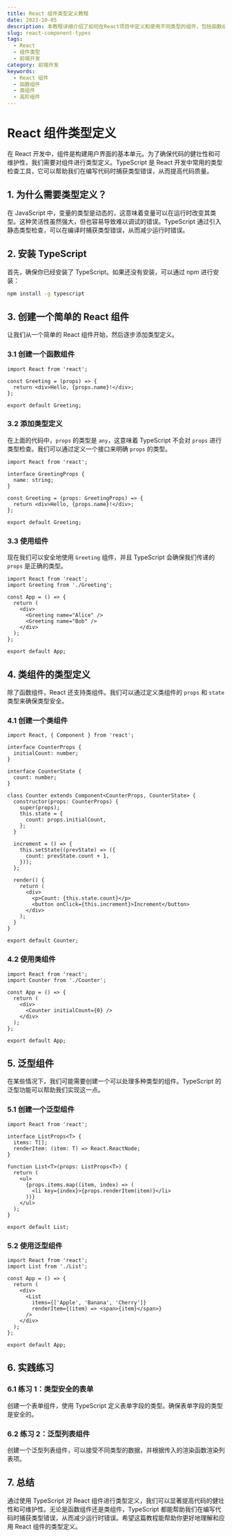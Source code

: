 ```yaml
---
title: React 组件类型定义教程
date: 2023-10-05
description: 本教程详细介绍了如何在React项目中定义和使用不同类型的组件，包括函数组件、类组件、高阶组件等。
slug: react-component-types
tags:
  - React
  - 组件类型
  - 前端开发
category: 前端开发
keywords:
  - React 组件
  - 函数组件
  - 类组件
  - 高阶组件
---
```


# React 组件类型定义

在 React 开发中，组件是构建用户界面的基本单元。为了确保代码的健壮性和可维护性，我们需要对组件进行类型定义。TypeScript 是 React 开发中常用的类型检查工具，它可以帮助我们在编写代码时捕获类型错误，从而提高代码质量。

## 1. 为什么需要类型定义？

在 JavaScript 中，变量的类型是动态的，这意味着变量可以在运行时改变其类型。这种灵活性虽然强大，但也容易导致难以调试的错误。TypeScript 通过引入静态类型检查，可以在编译时捕获类型错误，从而减少运行时错误。

## 2. 安装 TypeScript

首先，确保你已经安装了 TypeScript。如果还没有安装，可以通过 npm 进行安装：

```bash
npm install -g typescript
```

## 3. 创建一个简单的 React 组件

让我们从一个简单的 React 组件开始，然后逐步添加类型定义。

### 3.1 创建一个函数组件

```tsx
import React from 'react';

const Greeting = (props) => {
  return <div>Hello, {props.name}!</div>;
};

export default Greeting;
```

### 3.2 添加类型定义

在上面的代码中，`props` 的类型是 `any`，这意味着 TypeScript 不会对 `props` 进行类型检查。我们可以通过定义一个接口来明确 `props` 的类型。

```tsx
import React from 'react';

interface GreetingProps {
  name: string;
}

const Greeting = (props: GreetingProps) => {
  return <div>Hello, {props.name}!</div>;
};

export default Greeting;
```

### 3.3 使用组件

现在我们可以安全地使用 `Greeting` 组件，并且 TypeScript 会确保我们传递的 `props` 是正确的类型。

```tsx
import React from 'react';
import Greeting from './Greeting';

const App = () => {
  return (
    <div>
      <Greeting name="Alice" />
      <Greeting name="Bob" />
    </div>
  );
};

export default App;
```

## 4. 类组件的类型定义

除了函数组件，React 还支持类组件。我们可以通过定义类组件的 `props` 和 `state` 类型来确保类型安全。

### 4.1 创建一个类组件

```tsx
import React, { Component } from 'react';

interface CounterProps {
  initialCount: number;
}

interface CounterState {
  count: number;
}

class Counter extends Component<CounterProps, CounterState> {
  constructor(props: CounterProps) {
    super(props);
    this.state = {
      count: props.initialCount,
    };
  }

  increment = () => {
    this.setState((prevState) => ({
      count: prevState.count + 1,
    }));
  };

  render() {
    return (
      <div>
        <p>Count: {this.state.count}</p>
        <button onClick={this.increment}>Increment</button>
      </div>
    );
  }
}

export default Counter;
```

### 4.2 使用类组件

```tsx
import React from 'react';
import Counter from './Counter';

const App = () => {
  return (
    <div>
      <Counter initialCount={0} />
    </div>
  );
};

export default App;
```

## 5. 泛型组件

在某些情况下，我们可能需要创建一个可以处理多种类型的组件。TypeScript 的泛型功能可以帮助我们实现这一点。

### 5.1 创建一个泛型组件

```tsx
import React from 'react';

interface ListProps<T> {
  items: T[];
  renderItem: (item: T) => React.ReactNode;
}

function List<T>(props: ListProps<T>) {
  return (
    <ul>
      {props.items.map((item, index) => (
        <li key={index}>{props.renderItem(item)}</li>
      ))}
    </ul>
  );
}

export default List;
```

### 5.2 使用泛型组件

```tsx
import React from 'react';
import List from './List';

const App = () => {
  return (
    <div>
      <List
        items={['Apple', 'Banana', 'Cherry']}
        renderItem={(item) => <span>{item}</span>}
      />
    </div>
  );
};

export default App;
```

## 6. 实践练习

### 6.1 练习 1：类型安全的表单

创建一个表单组件，使用 TypeScript 定义表单字段的类型。确保表单字段的类型是安全的。

### 6.2 练习 2：泛型列表组件

创建一个泛型列表组件，可以接受不同类型的数据，并根据传入的渲染函数渲染列表项。

## 7. 总结

通过使用 TypeScript 对 React 组件进行类型定义，我们可以显著提高代码的健壮性和可维护性。无论是函数组件还是类组件，TypeScript 都能帮助我们在编写代码时捕获类型错误，从而减少运行时错误。希望这篇教程能帮助你更好地理解和应用 React 组件的类型定义。